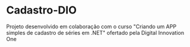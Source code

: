 # Cadastro-DIO
Projeto desenvolvido em colaboração com o curso "Criando um APP simples de cadastro de séries em .NET" ofertado pela Digital Innovation One
